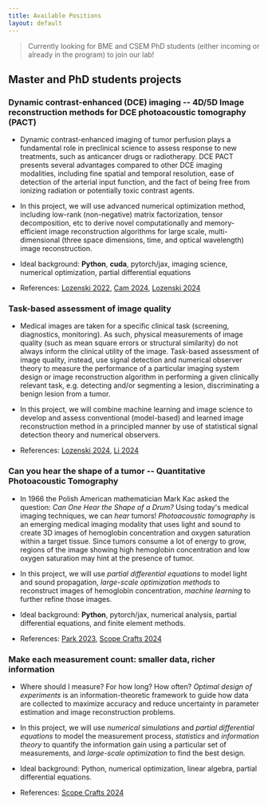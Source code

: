 ```yaml
---
title: Available Positions 
layout: default
---
```


<!--
## Postdoc position available!

A postdoc position is available to join our dynamic multidisciplinary multi-institutional team working to advance cancer treatment's current state of care.
The successful candidate will work for an NIH project aiming at developing new image reconstruction algorithms that can enable high-resolution accurate estimation of tumor perfusion rates using dynamic contrast-enhanced photoacoustic tomography. 

Applicants should have a strong background in numerical linear algebra, optimization, mathematical modeling, and partial differential equations; excellent written and verbal communication skills; and solid computational and programming skills (in particular, python and GPU accelerated frameworks such as jax, pytorch, cupy). Expertise in inverse problems, imaging science, and optical and acoustic imaging modalities is not required but highly desired.

This position is available immediately and open until filled. For more information on how to apply see [here](files/postdoc_ad.pdf).
-->

> Currently looking for BME and CSEM PhD students (either incoming or already in the program) to join our lab!

## Master and PhD students projects

### Dynamic contrast-enhanced (DCE) imaging -- 4D/5D Image reconstruction methods for DCE photoacoustic tomography (PACT)
- Dynamic contrast-enhanced imaging of tumor perfusion plays a fundamental role in preclinical science to assess response to new treatments, such as anticancer drugs or radiotherapy. DCE PACT presents several advantages compared to other DCE imaging modalities, including fine spatial and temporal resolution, ease of detection of the arterial input function, and the fact of being free from ionizing radiation or potentially toxic contrast agents.
  
- In this project, we will use advanced numerical optimization method, including low-rank (non-negative) matrix factorization, tensor decomposition, etc to derive novel computationally and memory-efficient image reconstruction algorithms for large scale, multi-dimensional (three space dimensions, time, and optical wavelength) image reconstruction.

-	Ideal background: **Python**, **cuda**, pytorch/jax, imaging science, numerical optimization, partial differential equations

-	References: [Lozenski 2022](https://ieeexplore.ieee.org/document/9897089), [Cam 2024](https://doi.org/10.1117/1.JBO.29.S1.S11516), [Lozenski 2024](https://arxiv.org/abs/2403.03860)
  
### Task-based assessment of image quality
- Medical images are taken for a specific clinical task (screening, diagnostics, monitoring). As such, physical measurements of image quality (such as mean square errors or structural similarity) do not always inform the clinical utility of the image. Task-based assessment of image quality, instead, use signal detection and numerical observer theory to measure the performance of a particular imaging system design or image reconstruction algorithm in performing a given clinically relevant task, e.g. detecting and/or segmenting a lesion, discriminating a benign lesion from a tumor.

- In this project, we will combine machine learning and image science to develop and assess conventional (model-based) and learned image reconstruction method in a principled manner by use of statistical signal detection theory and numerical observers.

- References: [Lozenski 2024](https://ieeexplore.ieee.org/document/10384850), [Li 2024](https://doi.org/10.1117/1.JMI.11.2.026002)

### Can you hear the shape of a tumor -- Quantitative Photoacoustic Tomography
-	In 1966 the Polish American mathematician Mark Kac asked the question: _Can One Hear the Shape of a Drum?_
  Using today's medical imaging techniques, we can _hear_ tumors!
  _Photoacoustic tomography_ is an emerging medical imaging modality that uses light and sound to create 3D images 
  of hemoglobin concentration and oxygen saturation within a target tissue.
  Since tumors consume a lot of energy to grow, regions of the image showing high hemoglobin concentration and
  low oxygen saturation may hint at the presence of tumor.
  
-	In this project, we will use _partial differential equations_ to model light and sound propagation,
  _large-scale optimization methods_ to reconstruct images of hemoglobin concentration,
  _machine learning_ to further refine those images.
  
-	Ideal background: **Python**, pytorch/jax, numerical analysis, partial differential equations, and finite element methods.

- References: [Park 2023](https://doi.org/10.1117/1.JBO.28.6.066002), [Scope Crafts 2024](https://doi.org/10.1117/12.3005856)


### Make each measurement count: smaller data, richer information
-	Where should I measure? For how long? How often? _Optimal design of experiments_ is an information-theoretic framework
  to guide how data are collected to maximize accuracy and reduce uncertainty
  in parameter estimation and image reconstruction problems.
 	
-	In this project, we will use _numerical simulations_ and _partial differential equations_ to model the measurement process,
  _statistics_ and _information theory_ to quantify the information gain using a particular set of measurements,
   and _large-scale optimization_ to find the best design.
 	
-	Ideal background: Python, numerical optimization, linear algebra, partial differential equations.

- References: [Scope Crafts 2024](https://doi.org/10.1117/12.3005856)


